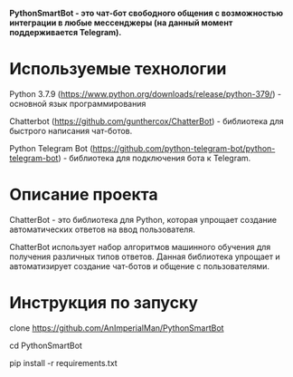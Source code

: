 **PythonSmartBot - это чат-бот свободного общения с возможностью интеграции в любые мессенджеры (на данный момент поддерживается Telegram).**

# Используемые технологии
Python 3.7.9 (https://www.python.org/downloads/release/python-379/) - основной язык программирования

Chatterbot (https://github.com/gunthercox/ChatterBot) - библиотека для быстрого написания чат-ботов.

Python Telegram Bot (https://github.com/python-telegram-bot/python-telegram-bot) - библиотека для подключения бота к Telegram.

# Описание проекта
ChatterBot - это библиотека для Python, которая упрощает создание автоматических ответов на ввод пользователя. 

ChatterBot использует набор алгоритмов машинного обучения для получения различных типов ответов. Данная библиотека упрощает и автоматизирует создание чат-ботов и общение с пользователями.

# Инструкция по запуску
clone https://github.com/AnImperialMan/PythonSmartBot

cd PythonSmartBot

pip install -r requirements.txt
